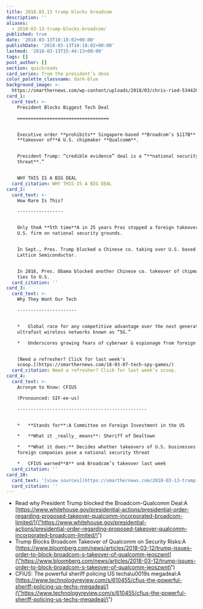 ```yaml
---
title: 2018.03.13 trump blocks broadcom
description: ''
aliases:
  - 2018-03-13-trump-blocks-broadcom/
published: true
date: '2018-03-13T10:18:02+00:00'
publishDate: '2018-03-13T10:18:02+00:00'
lastmod: '2018-03-13T15:44:13+00:00'
tags: []
post_author: []
section: quickreads
card_series: from the president’s desk
color_palette_classname: dark-blue
background_image: >-
  https://smarthernews.com/wp-content/uploads/2018/03/chris-ried-534420-unsplash-scaled.jpg
card_1:
  card_text: >-
    President Blocks Biggest Tech Deal

    ==================================


    Executive order **prohibits** Singapore-based **Broadcom’s $117B**
    **takeover of**A U.S. chipmaker **Qualcomm**.


    President Trump: “credible evidence” deal is a “**national security
    threat**.”


    WHY THIS IS A BIG DEAL
  card_citation: WHY THIS IS A BIG DEAL
card_2:
  card_text: >-
    How Rare Is This?

    -----------------


    Only theA **5th time**A in 25 years Prez stopped a foreign takeover of a
    U.S. firm on national security grounds.


    In Sept., Pres. Trump blocked a Chinese co. taking over U.S. based chipmaker
    Lattice Semiconductor.


    In 2016, Pres. Obama blocked another Chinese co. takeover of chipmaker with
    ties to U.S.
  card_citation: ''
card_3:
  card_text: >-
    Why They Want Our Tech

    ----------------------


    *   Global race for any competitive advantage over the next generation of
    ultrafast wireless networks known as “5G.”

    *   Underscores growing fears of cyberwar & espionage from foreign powers.


    [Need a refresher? Click for last week's
    scoop.](https://smarthernews.com/18-03-07-tech-spy-games/)
  card_citation: Need a refresher? Click for last week's scoop.
card_4:
  card_text: >-
    Acronym to Know: CFIUS  

    (Pronounced: SIF-ee-us)

    ------------------------------------------------


    *   **Stands for**:A Committee on Foreign Investment in the US

    *   **What it _really_ means**: Sheriff of Dealtown

    *   **What it does:** Decides whether takeovers of U.S. businesses by
    foreign companies pose a national security threat

    *   CFIUS warned**A** onA Broadcom’s takeover last week
  card_citation: ''
card_10:
  card_text: '[view sources](https://smarthernews.com/2018-03-13-trump-blocks-broadcom/)'
  card_citation: ''
---
```

*   Read why President Trump blocked the Broadcom-Qualcomm Deal:A [https://www.whitehouse.gov/presidential-actions/presidential-order-regarding-proposed-takeover-qualcomm-incorporated-broadcom-limited/](\"https://www.whitehouse.gov/presidential-actions/presidential-order-regarding-proposed-takeover-qualcomm-incorporated-broadcom-limited/\")
*   Trump Blocks Broadcom Takeover of Qualcomm on Security Risks:A [https://www.bloomberg.com/news/articles/2018-03-12/trump-issues-order-to-block-broadcom-s-takeover-of-qualcomm-jeoszwnt](\"https://www.bloomberg.com/news/articles/2018-03-12/trump-issues-order-to-block-broadcom-s-takeover-of-qualcomm-jeoszwnt\")
*   CFIUS: The powerful sheriff policing US techa\\u0019s megadeal:A [https://www.technologyreview.com/s/610455/cfius-the-powerful-sheriff-policing-us-techs-megadeal/](\"https://www.technologyreview.com/s/610455/cfius-the-powerful-sheriff-policing-us-techs-megadeal/\")